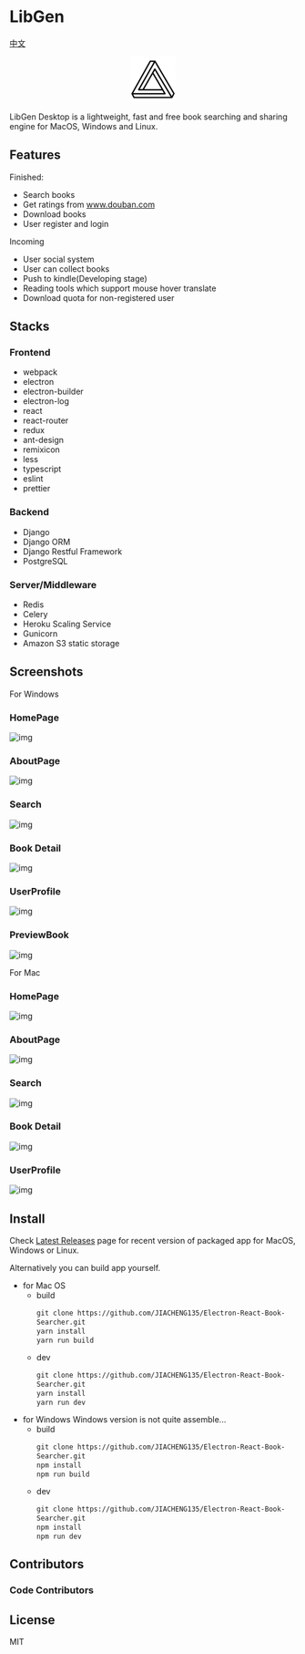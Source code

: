 # LibGen
<span><a href="https://github.com/JIACHENG135/Electron-React-Book-Searcher/blob/master/README.zh-cn.md">中文</a></span>
<div align="center">

  <img width='80px;' height="80px;" src='https://github.com/JIACHENG135/Electron-React-Book-Searcher/blob/master/assets/app-icon/app-icon%40128.png'>
  
</div>

LibGen Desktop is a lightweight, fast and free book searching and sharing engine for MacOS, Windows and Linux.

## Features

Finished:

- Search books
- Get ratings from www.douban.com
- Download books
- User register and login

Incoming
- User social system
- User can collect books
- Push to kindle(Developing stage)
- Reading tools which support mouse hover translate
- Download quota for non-registered user

## Stacks
### Frontend
- webpack
- electron
- electron-builder
- electron-log
- react
- react-router
- redux
- ant-design
- remixicon
- less
- typescript
- eslint
- prettier
### Backend
- Django
- Django ORM
- Django Restful Framework
- PostgreSQL
### Server/Middleware
- Redis
- Celery
- Heroku Scaling Service
- Gunicorn
- Amazon S3 static storage

## Screenshots
For Windows
### HomePage
![img](https://github.com/JIACHENG135/Electron-React-Book-Searcher/blob/master/assets/demo-jpg/2020-06-01%20-%20Home%20Page.jpg)
### AboutPage
![img](https://github.com/JIACHENG135/Electron-React-Book-Searcher/blob/master/assets/demo-jpg/2020-06-01%20-%20About.jpg)
### Search
![img](https://github.com/JIACHENG135/Electron-React-Book-Searcher/blob/master/assets/demo-jpg/2020-06-01%20-%20Search%20.jpg)
### Book Detail
![img](https://github.com/JIACHENG135/Electron-React-Book-Searcher/blob/master/assets/demo-jpg/2020-06-01%20-%20Detail.jpg)
### UserProfile
![img](https://github.com/JIACHENG135/Electron-React-Book-Searcher/blob/master/assets/demo-jpg/2020-06-01%20-%20UserProfile.jpg)
### PreviewBook
![img](https://github.com/JIACHENG135/Electron-React-Book-Searcher/blob/master/assets/demo-jpg/2020-06-01%20Preview.jpg)

For Mac
### HomePage
![img](https://github.com/JIACHENG135/Electron-React-Book-Searcher/blob/master/assets/demo-jpg/Mac%20-%20Home.png)
### AboutPage
![img](https://github.com/JIACHENG135/Electron-React-Book-Searcher/blob/master/assets/demo-jpg/Mac%20-%20About.png)
### Search
![img](https://github.com/JIACHENG135/Electron-React-Book-Searcher/blob/master/assets/demo-jpg/Mac%20-%20Search.png)
### Book Detail
![img](https://github.com/JIACHENG135/Electron-React-Book-Searcher/blob/master/assets/demo-jpg/Mac%20-%20Detail.png)
### UserProfile
![img](https://github.com/JIACHENG135/Electron-React-Book-Searcher/blob/master/assets/demo-jpg/Mac%20-%20UserProfile.png)





## Install

Check [Latest Releases](https://github.com/JIACHENG135/Electron-Vue-Book-Searcher/releases/tag/LibGen.0.0.1) page for recent version of packaged app for MacOS, Windows or Linux.

Alternatively you can build app yourself.

- for Mac OS
  - build
    ```
    git clone https://github.com/JIACHENG135/Electron-React-Book-Searcher.git
    yarn install
    yarn run build
    ```
  - dev
    ```
    git clone https://github.com/JIACHENG135/Electron-React-Book-Searcher.git
    yarn install
    yarn run dev
    ```
- for Windows Windows version is not quite assemble...
  - build
    ```
    git clone https://github.com/JIACHENG135/Electron-React-Book-Searcher.git
    npm install
    npm run build
    ```
  - dev
    ```
    git clone https://github.com/JIACHENG135/Electron-React-Book-Searcher.git
    npm install
    npm run dev
    ```

## Contributors

### Code Contributors

## License

MIT
